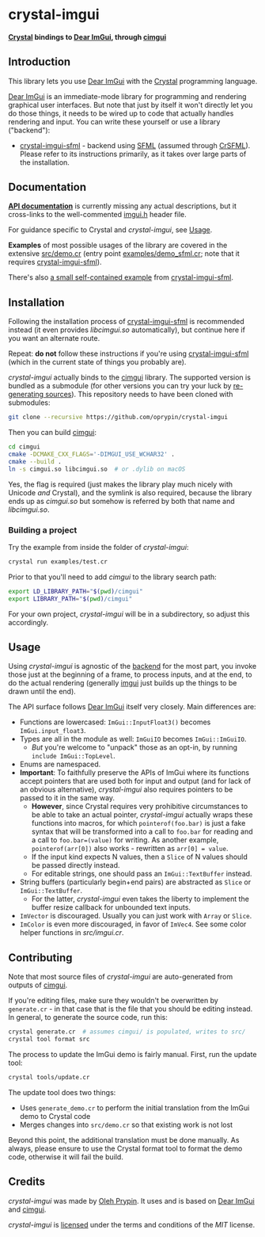 # crystal-imgui

#### [Crystal][] bindings to [Dear ImGui][imgui], through [cimgui][]

Introduction
------------

This library lets you use [Dear ImGui][imgui] with the [Crystal][] programming language.

[Dear ImGui][imgui] is an immediate-mode library for programming and rendering graphical user interfaces. But note that just by itself it won't directly let you do those things, it needs to be wired up to code that actually handles rendering and input. You can write these yourself or use a library ("backend"):

* [crystal-imgui-sfml][] - backend using [SFML][] (assumed through [CrSFML][]).  
  Please refer to its instructions primarily, as it takes over large parts of the installation.

Documentation
-------------

**[API documentation](https://oprypin.github.io/crystal-imgui/)** is currently missing any actual descriptions, but it cross-links to the well-commented [imgui.h](https://github.com/ocornut/imgui/blob/master/imgui.h) header file.

For guidance specific to Crystal and *crystal-imgui*, see [Usage](#usage).

**Examples** of most possible usages of the library are covered in the extensive [src/demo.cr](src/demo.cr) (entry point [examples/demo_sfml.cr](examples/demo_sfml.cr); note that it requires [crystal-imgui-sfml][]).

There's also [a small self-contained example](https://github.com/oprypin/crystal-imgui-sfml/blob/master/examples/simple.cr) from [crystal-imgui-sfml][].

Installation
------------

Following the installation process of [crystal-imgui-sfml][] is recommended instead (it even provides *libcimgui.so* automatically), but continue here if you want an alternate route.

Repeat: **do not** follow these instructions if you're using [crystal-imgui-sfml][] (which in the current state of things you probably are).

*crystal-imgui* actually binds to the [cimgui][] library. The supported version is bundled as a submodule (for other versions you can try your luck by [re-generating sources](#contributing)). This repository needs to have been cloned with submodules:

```bash
git clone --recursive https://github.com/oprypin/crystal-imgui
```

Then you can build [cimgui][]:

```bash
cd cimgui
cmake -DCMAKE_CXX_FLAGS='-DIMGUI_USE_WCHAR32' .
cmake --build .
ln -s cimgui.so libcimgui.so  # or .dylib on macOS
```

Yes, the flag is required (just makes the library play much nicely with Unicode *and* Crystal), and the symlink is also required, because the library ends up as _cimgui.so_ but somehow is referred by both that name and _libcimgui.so_.

### Building a project

Try the example from inside the folder of *crystal-imgui*:

```bash
crystal run examples/test.cr
```

Prior to that you'll need to add *cimgui* to the library search path:

```bash
export LD_LIBRARY_PATH="$(pwd)/cimgui"
export LIBRARY_PATH="$(pwd)/cimgui"
```

For your own project, *crystal-imgui* will be in a subdirectory, so adjust this accordingly.

Usage
-----

Using *crystal-imgui* is agnostic of the [backend](#introduction) for the most part, you invoke those just at the beginning of a frame, to process inputs, and at the end, to do the actual rendering (generally [imgui][] just builds up the things to be drawn until the end).

The API surface follows [Dear ImGui][imgui] itself very closely. Main differences are:

* Functions are lowercased: `ImGui::InputFloat3()` becomes `ImGui.input_float3`.
* Types are all in the module as well: `ImGuiIO` becomes `ImGui::ImGuiIO`.
    * *But* you're welcome to "unpack" those as an opt-in, by running `include ImGui::TopLevel`.
* Enums are namespaced.
* **Important**: To faithfully preserve the APIs of ImGui where its functions accept pointers that are used both for input and output (and for lack of an obvious alternative), *crystal-imgui* also requires pointers to be passed to it in the same way.
    * **However**, since Crystal requires very prohibitive circumstances to be able to take an actual pointer, *crystal-imgui* actually wraps these functions into macros, for which `pointerof(foo.bar)` is just a fake syntax that will be transformed into a call to `foo.bar` for reading and a call to `foo.bar=(value)` for writing. As another example, `pointerof(arr[0])` also works - rewritten as `arr[0] = value`.
    * If the input kind expects N values, then a `Slice` of N values should be passed directly instead.
    * For editable strings, one should pass an `ImGui::TextBuffer` instead.
* String buffers (particularly begin+end pairs) are abstracted as `Slice` or `ImGui::TextBuffer`.
    * For the latter, *crystal-imgui* even takes the liberty to implement the buffer resize callback for unbounded text inputs.
* `ImVector` is discouraged. Usually you can just work with `Array` or `Slice`.
* `ImColor` is even more discouraged, in favor of `ImVec4`. See some color helper functions in _src/imgui.cr_.

Contributing
------------

Note that most source files of *crystal-imgui* are auto-generated from outputs of [cimgui][].

If you're editing files, make sure they wouldn't be overwritten by `generate.cr` - in that case that is the file that you should be editing instead. In general, to generate the source code, run this:

```bash
crystal generate.cr  # assumes cimgui/ is populated, writes to src/
crystal tool format src
```

The process to update the ImGui demo is fairly manual. First, run the update tool:

```bash
crystal tools/update.cr
```

The update tool does two things:
- Uses `generate_demo.cr` to perform the initial translation from the ImGui demo to Crystal code
- Merges changes into `src/demo.cr` so that existing work is not lost

Beyond this point, the additional translation must be done manually. As always, please ensure to use the Crystal format tool to format the demo code, otherwise it will fail the build.

Credits
-------

*crystal-imgui* was made by [Oleh Prypin][oprypin]. It uses and is based on [Dear ImGui][imgui] and [cimgui][].

*crystal-imgui* is [licensed](LICENSE.md) under the terms and conditions of the *MIT* license.


[imgui]: https://github.com/ocornut/imgui
[cimgui]: https://github.com/cimgui/cimgui
[sfml]: https://www.sfml-dev.org/ "Simple and Fast Multimedia Library"
[crystal-imgui-sfml]: https://github.com/oprypin/crystal-imgui-sfml
[crsfml]: https://github.com/oprypin/crsfml

[crystal]: https://crystal-lang.org/

[oprypin]: https://github.com/oprypin
